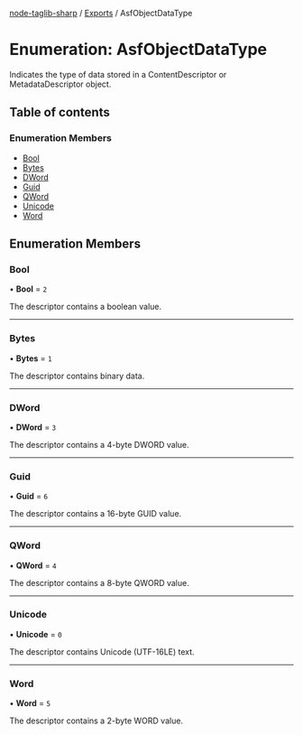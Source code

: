 [node-taglib-sharp](../README.md) / [Exports](../modules.md) / AsfObjectDataType

# Enumeration: AsfObjectDataType

Indicates the type of data stored in a ContentDescriptor or MetadataDescriptor object.

## Table of contents

### Enumeration Members

- [Bool](AsfObjectDataType.md#bool)
- [Bytes](AsfObjectDataType.md#bytes)
- [DWord](AsfObjectDataType.md#dword)
- [Guid](AsfObjectDataType.md#guid)
- [QWord](AsfObjectDataType.md#qword)
- [Unicode](AsfObjectDataType.md#unicode)
- [Word](AsfObjectDataType.md#word)

## Enumeration Members

### Bool

• **Bool** = ``2``

The descriptor contains a boolean value.

___

### Bytes

• **Bytes** = ``1``

The descriptor contains binary data.

___

### DWord

• **DWord** = ``3``

The descriptor contains a 4-byte DWORD value.

___

### Guid

• **Guid** = ``6``

The descriptor contains a 16-byte GUID value.

___

### QWord

• **QWord** = ``4``

The descriptor contains a 8-byte QWORD value.

___

### Unicode

• **Unicode** = ``0``

The descriptor contains Unicode (UTF-16LE) text.

___

### Word

• **Word** = ``5``

The descriptor contains a 2-byte WORD value.
